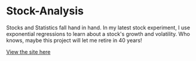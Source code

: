 # Stock-Analysis

Stocks and Statistics fall hand in hand. In my latest stock experiment, I use exponential regressions to learn about a stock's growth and volatility. Who knows, maybe this project will let me retire in 40 years!

[View the site here](https://blakesanie.github.io/Stock-Analysis/)

